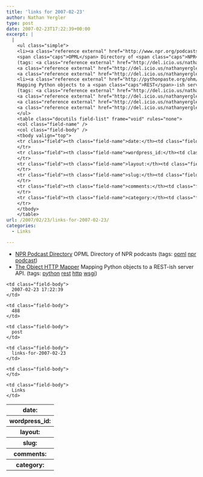 ```yaml
---
title: 'links for 2007-02-23'
author: Nathan Yergler
type: post
date: 2007-02-23T17:22:39+00:00
excerpt: |
  |
    <ul class="simple">
    <li><a class="reference external" href="http://www.npr.org/podcasts.opml"><span class="caps">NPR</span> Podcast Directory</a>
    <span class="caps">OPML</span> Directory of <span class="caps">NPR</span> podcasts
    (tags: <a class="reference external" href="http://del.icio.us/nathanyergler/opml">opml</a>
    <a class="reference external" href="http://del.icio.us/nathanyergler/npr">npr</a>
    <a class="reference external" href="http://del.icio.us/nathanyergler/podcast">podcast</a>)</li>
    <li><a class="reference external" href="http://pythonpaste.org/ohm/">The Object <span class="caps">HTTP</span> Mapper</a>
    Mapping Python objects to a <span class="caps">REST</span>-ish server <span class="caps">API</span>.
    (tags: <a class="reference external" href="http://del.icio.us/nathanyergler/python">python</a>
    <a class="reference external" href="http://del.icio.us/nathanyergler/rest">rest</a>
    <a class="reference external" href="http://del.icio.us/nathanyergler/http">http</a>
    <a class="reference external" href="http://del.icio.us/nathanyergler/wsgi">wsgi</a>)</li>
    </ul>
    <table class="docutils field-list" frame="void" rules="none">
    <col class="field-name" />
    <col class="field-body" />
    <tbody valign="top">
    <tr class="field"><th class="field-name">date:</th><td class="field-body">2007-02-23 17:22:39</td>
    </tr>
    <tr class="field"><th class="field-name">wordpress_id:</th><td class="field-body">488</td>
    </tr>
    <tr class="field"><th class="field-name">layout:</th><td class="field-body">post</td>
    </tr>
    <tr class="field"><th class="field-name">slug:</th><td class="field-body">links-for-2007-02-23</td>
    </tr>
    <tr class="field"><th class="field-name">comments:</th><td class="field-body"></td>
    </tr>
    <tr class="field"><th class="field-name">category:</th><td class="field-body">Links</td>
    </tr>
    </tbody>
    </table>
url: /2007/02/23/links-for-2007-02-23/
categories:
  - Links

---
```

<ul class="simple">
  <li>
    <a class="reference external" href="http://www.npr.org/podcasts.opml"><span class="caps">NPR</span> Podcast Directory</a> <span class="caps">OPML</span> Directory of <span class="caps">NPR</span> podcasts (tags: <a class="reference external" href="http://del.icio.us/nathanyergler/opml">opml</a> <a class="reference external" href="http://del.icio.us/nathanyergler/npr">npr</a> <a class="reference external" href="http://del.icio.us/nathanyergler/podcast">podcast</a>)
  </li>
  <li>
    <a class="reference external" href="http://pythonpaste.org/ohm/">The Object <span class="caps">HTTP</span> Mapper</a> Mapping Python objects to a <span class="caps">REST</span>-ish server <span class="caps">API</span>. (tags: <a class="reference external" href="http://del.icio.us/nathanyergler/python">python</a> <a class="reference external" href="http://del.icio.us/nathanyergler/rest">rest</a> <a class="reference external" href="http://del.icio.us/nathanyergler/http">http</a> <a class="reference external" href="http://del.icio.us/nathanyergler/wsgi">wsgi</a>)
  </li>
</ul>

<table class="docutils field-list" frame="void" rules="none">
  <col class="field-name" /> <col class="field-body" /> <tr class="field">
    <th class="field-name">
      date:
    </th>

    <td class="field-body">
      2007-02-23 17:22:39
    </td>
  </tr>

  <tr class="field">
    <th class="field-name">
      wordpress_id:
    </th>

    <td class="field-body">
      488
    </td>
  </tr>

  <tr class="field">
    <th class="field-name">
      layout:
    </th>

    <td class="field-body">
      post
    </td>
  </tr>

  <tr class="field">
    <th class="field-name">
      slug:
    </th>

    <td class="field-body">
      links-for-2007-02-23
    </td>
  </tr>

  <tr class="field">
    <th class="field-name">
      comments:
    </th>

    <td class="field-body">
    </td>
  </tr>

  <tr class="field">
    <th class="field-name">
      category:
    </th>

    <td class="field-body">
      Links
    </td>
  </tr>
</table>